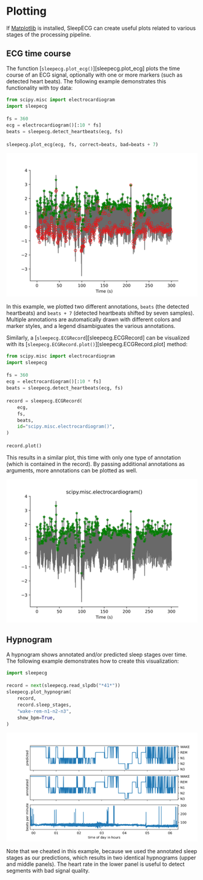 # Plotting
If [Matplotlib](https://matplotlib.org/) is installed, SleepECG can create useful plots related to various stages of the processing pipeline.

## ECG time course
The function [`sleepecg.plot_ecg()`][sleepecg.plot_ecg] plots the time course of an ECG signal, optionally with one or more markers (such as detected heart beats). The following example demonstrates this functionality with toy data:

```python
from scipy.misc import electrocardiogram
import sleepecg

fs = 360
ecg = electrocardiogram()[:10 * fs]
beats = sleepecg.detect_heartbeats(ecg, fs)

sleepecg.plot_ecg(ecg, fs, correct=beats, bad=beats + 7)
```

![ECG time course with beat annotations](./img/plot_ecg.svg)

In this example, we plotted two different annotations, `beats` (the detected heartbeats) and `beats + 7` (detected heartbeats shifted by seven samples). Multiple annotations are automatically drawn with different colors and marker styles, and a legend disambiguates the various annotations.

Similarly, a [`sleepecg.ECGRecord`][sleepecg.ECGRecord] can be visualized with its [`sleepecg.ECGRecord.plot()`][sleepecg.ECGRecord.plot] method:

```python
from scipy.misc import electrocardiogram
import sleepecg

fs = 360
ecg = electrocardiogram()[:10 * fs]
beats = sleepecg.detect_heartbeats(ecg, fs)

record = sleepecg.ECGRecord(
    ecg,
    fs,
    beats,
    id="scipy.misc.electrocardiogram()",
)

record.plot()
```

This results in a similar plot, this time with only one type of annotation (which is contained in the record). By passing additional annotations as arguments, more annotations can be plotted as well.

![ECG record visualization](./img/ecgrecord_plot.svg)

## Hypnogram
A hypnogram shows annotated and/or predicted sleep stages over time. The following example demonstrates how to create this visualization:

```python
import sleepecg

record = next(sleepecg.read_slpdb("*41*"))
sleepecg.plot_hypnogram(
    record,
    record.sleep_stages,
    "wake-rem-n1-n2-n3",
    show_bpm=True,
)
```

![Hypnogram](./img/hypnogram.svg)

Note that we cheated in this example, because we used the annotated sleep stages as our predictions, which results in two identical hypnograms (upper and middle panels). The heart rate in the lower panel is useful to detect segments with bad signal quality.
